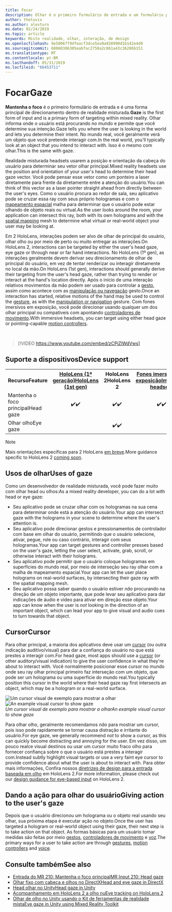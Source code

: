 ```yaml
---
title: Focar
description: Olhar é o primeiro formulário de entrada e um formulário principal de direcionamento de dentro de realidade misturada.
author: thetuvix
ms.author: alexturn
ms.date: 02/24/2019
ms.topic: article
keywords: Misto realidade, olhar, interação, de design
ms.openlocfilehash: 9e50067f9dfeacf3dce5ea9a928990d1b142e4d0
ms.sourcegitcommit: 60060386305eabfac2758a2c861a43c36286b151
ms.translationtype: MT
ms.contentlocale: pt-BR
ms.lasthandoff: 05/31/2019
ms.locfileid: "66453711"
---
```

# <a name="gaze"></a><span data-ttu-id="2b8cf-104">Focar</span><span class="sxs-lookup"><span data-stu-id="2b8cf-104">Gaze</span></span>

<span data-ttu-id="2b8cf-105">**Mantenha o foco** é o primeiro formulário de entrada e é uma forma principal de direcionamento dentro de realidade misturada.</span><span class="sxs-lookup"><span data-stu-id="2b8cf-105">**Gaze** is the first form of input and is a primary form of targeting within mixed reality.</span></span> <span data-ttu-id="2b8cf-106">Olhar informa onde o usuário está procurando no mundo e permite que você determine sua intenção.</span><span class="sxs-lookup"><span data-stu-id="2b8cf-106">Gaze tells you where the user is looking in the world and lets you determine their intent.</span></span> <span data-ttu-id="2b8cf-107">No mundo real, você geralmente verá um objeto que você pretende interagir com.</span><span class="sxs-lookup"><span data-stu-id="2b8cf-107">In the real world, you'll typically look at an object that you intend to interact with.</span></span> <span data-ttu-id="2b8cf-108">Isso é o mesmo com olhar.</span><span class="sxs-lookup"><span data-stu-id="2b8cf-108">This is the same with gaze.</span></span>

<span data-ttu-id="2b8cf-109">Realidade misturada headsets usarem a posição e orientação da cabeça do usuário para determinar seu vetor olhar principal.</span><span class="sxs-lookup"><span data-stu-id="2b8cf-109">Mixed reality headsets use the position and orientation of your user's head to determine their head gaze vector.</span></span> <span data-ttu-id="2b8cf-110">Você pode pensar esse vetor como um ponteiro a laser diretamente para frente da diretamente entre a atenção do usuário.</span><span class="sxs-lookup"><span data-stu-id="2b8cf-110">You can think of this vector as a laser pointer straight ahead from directly between the user's eyes.</span></span> <span data-ttu-id="2b8cf-111">Como o usuário procura ao redor de sala, seu aplicativo pode se cruzar essa ray com seus próprio hologramas e com o [mapeamento espacial](spatial-mapping.md) malha para determinar que o usuário pode estar olhando de objeto reais ou virtual.</span><span class="sxs-lookup"><span data-stu-id="2b8cf-111">As the user looks around the room, your application can intersect this ray, both with its own holograms and with the [spatial mapping](spatial-mapping.md) mesh to determine what virtual or real-world object your user may be looking at.</span></span>

<span data-ttu-id="2b8cf-112">Em 2 HoloLens, interações podem ser alvo de olhar de principal do usuário, olhar olho ou por meio de perto ou muito entregar as interações.</span><span class="sxs-lookup"><span data-stu-id="2b8cf-112">On HoloLens 2, interactions can be targeted by either the user's head gaze, eye gaze or through near or far hand interactions.</span></span>
<span data-ttu-id="2b8cf-113">No HoloLens (1º gen), as interações geralmente devem derivar seu direcionamento de olhar de principal do usuário, em vez de tentar renderizar ou interagir diretamente no local da mão.</span><span class="sxs-lookup"><span data-stu-id="2b8cf-113">On HoloLens (1st gen), interactions should generally derive their targeting from the user's head gaze, rather than trying to render or interact at the hand's location directly.</span></span> <span data-ttu-id="2b8cf-114">Após o início de uma interação relativos movimentos da mão podem ser usado para controlar a [gesto](gestures.md), assim como acontece com as [manipulação ou navegação](gestures.md#composite-gestures) gesto.</span><span class="sxs-lookup"><span data-stu-id="2b8cf-114">Once an interaction has started, relative motions of the hand may be used to control the [gesture](gestures.md), as with the [manipulation or navigation](gestures.md#composite-gestures) gesture.</span></span> <span data-ttu-id="2b8cf-115">Com fones imersivos em exposição, você pode direcionar usando qualquer um dos olhar principal ou compatíveis com apontando [controladores de movimento](motion-controllers.md).</span><span class="sxs-lookup"><span data-stu-id="2b8cf-115">With immersive headsets, you can target using either head gaze or pointing-capable [motion controllers](motion-controllers.md).</span></span>

<br>

>[!VIDEO https://www.youtube.com/embed/zCPiZlWdVws]

## <a name="device-support"></a><span data-ttu-id="2b8cf-116">Suporte a dispositivos</span><span class="sxs-lookup"><span data-stu-id="2b8cf-116">Device support</span></span>

<table>
<tr>
<th><span data-ttu-id="2b8cf-117">Recurso</span><span class="sxs-lookup"><span data-stu-id="2b8cf-117">Feature</span></span></th><th style="width:150px"> <span data-ttu-id="2b8cf-118"><a href="hololens-hardware-details.md">HoloLens (1ª geração)</a></span><span class="sxs-lookup"><span data-stu-id="2b8cf-118"><a href="hololens-hardware-details.md">HoloLens (1st gen)</a></span></span></th><th style="width:150px"><span data-ttu-id="2b8cf-119">HoloLens 2</span><span class="sxs-lookup"><span data-stu-id="2b8cf-119">HoloLens 2</span></span></th><th style="width:150px"> <span data-ttu-id="2b8cf-120"><a href="immersive-headset-hardware-details.md">Fones imersivos em exposição</a></span><span class="sxs-lookup"><span data-stu-id="2b8cf-120"><a href="immersive-headset-hardware-details.md">Immersive headsets</a></span></span></th>
</tr><tr>
<td> <span data-ttu-id="2b8cf-121">Mantenha o foco principal</span><span class="sxs-lookup"><span data-stu-id="2b8cf-121">Head gaze</span></span></td><td style="text-align: center;"> <span data-ttu-id="2b8cf-122">✔️</span><span class="sxs-lookup"><span data-stu-id="2b8cf-122">✔️</span></span></td><td style="text-align: center;"> <span data-ttu-id="2b8cf-123">✔️</span><span class="sxs-lookup"><span data-stu-id="2b8cf-123">✔️</span></span></td><td style="text-align: center;"> <span data-ttu-id="2b8cf-124">✔️</span><span class="sxs-lookup"><span data-stu-id="2b8cf-124">✔️</span></span></td>
</tr><tr>
<td> <span data-ttu-id="2b8cf-125">Olhar olho</span><span class="sxs-lookup"><span data-stu-id="2b8cf-125">Eye gaze</span></span></td><td></td><td style="text-align: center;"><span data-ttu-id="2b8cf-126">✔️</span><span class="sxs-lookup"><span data-stu-id="2b8cf-126">✔️</span></span></td><td></td>
</tr>
</table>

> [!NOTE]
> <span data-ttu-id="2b8cf-127">Mais orientações específicas para 2 HoloLens [em breve](index.md#news-and-notes).</span><span class="sxs-lookup"><span data-stu-id="2b8cf-127">More guidance specific to HoloLens 2 [coming soon](index.md#news-and-notes).</span></span>


## <a name="uses-of-gaze"></a><span data-ttu-id="2b8cf-128">Usos de olhar</span><span class="sxs-lookup"><span data-stu-id="2b8cf-128">Uses of gaze</span></span>

<span data-ttu-id="2b8cf-129">Como um desenvolvedor de realidade misturada, você pode fazer muito com olhar head ou olhos:</span><span class="sxs-lookup"><span data-stu-id="2b8cf-129">As a mixed reality developer, you can do a lot with head or eye gaze:</span></span>
* <span data-ttu-id="2b8cf-130">Seu aplicativo pode se cruzar olhar com os hologramas na sua cena para determinar onde está a atenção do usuário.</span><span class="sxs-lookup"><span data-stu-id="2b8cf-130">Your app can intersect gaze with the holograms in your scene to determine where the user's attention is.</span></span>
* <span data-ttu-id="2b8cf-131">Seu aplicativo pode direcionar gestos e pressionamentos de controlador com base em olhar do usuário, permitindo que o usuário selecione, ativar, pegue, role ou caso contrário, interagir com seus hologramas.</span><span class="sxs-lookup"><span data-stu-id="2b8cf-131">Your app can target gestures and controller presses based on the user's gaze, letting the user select, activate, grab, scroll, or otherwise interact with their holograms.</span></span>
* <span data-ttu-id="2b8cf-132">Seu aplicativo pode permitir que o usuário coloque hologramas em superfícies do mundo real, por meio de interseção seu ray olhar com a malha de mapeamento espacial.</span><span class="sxs-lookup"><span data-stu-id="2b8cf-132">Your app can let the user place holograms on real-world surfaces, by intersecting their gaze ray with the spatial mapping mesh.</span></span>
* <span data-ttu-id="2b8cf-133">Seu aplicativo possa saber quando o usuário estiver *não* procurando na direção de um objeto importante, que pode levar seu aplicativo para dar indicações de áudio e vídeo para ativar em direção esse objeto.</span><span class="sxs-lookup"><span data-stu-id="2b8cf-133">Your app can know when the user is *not* looking in the direction of an important object, which can lead your app to give visual and audio cues to turn towards that object.</span></span>

## <a name="cursor"></a><span data-ttu-id="2b8cf-134">Cursor</span><span class="sxs-lookup"><span data-stu-id="2b8cf-134">Cursor</span></span>

<span data-ttu-id="2b8cf-135">Para olhar principal, a maioria dos aplicativos deve usar um [cursor](cursors.md) (ou outra indicação auditivo/visual) para dar a confiança do usuário no que está prestes a interagir com.</span><span class="sxs-lookup"><span data-stu-id="2b8cf-135">For head gaze, most apps should use a [cursor](cursors.md) (or other auditory/visual indication) to give the user confidence in what they're about to interact with.</span></span> <span data-ttu-id="2b8cf-136">Você normalmente posicionar esse cursor no mundo onde seu ray olhar principal primeiro faz interseção com um objeto, que pode ser um holograma ou uma superfície do mundo real.</span><span class="sxs-lookup"><span data-stu-id="2b8cf-136">You typically position this cursor in the world where their head gaze ray first intersects an object, which may be a hologram or a real-world surface.</span></span>

<span data-ttu-id="2b8cf-137">![Um cursor visual de exemplo para mostrar a olhar](images/cursor.jpg)</span><span class="sxs-lookup"><span data-stu-id="2b8cf-137">![An example visual cursor to show gaze](images/cursor.jpg)</span></span><br>
<span data-ttu-id="2b8cf-138">*Um cursor visual de exemplo para mostrar a olhar*</span><span class="sxs-lookup"><span data-stu-id="2b8cf-138">*An example visual cursor to show gaze*</span></span>

<span data-ttu-id="2b8cf-139">Para olhar olho, geralmente recomendamos *não* para mostrar um cursor, pois isso pode rapidamente se tornar causa distração e irritante do usuário.</span><span class="sxs-lookup"><span data-stu-id="2b8cf-139">For eye gaze, we generally recommend *not* to show a cursor, as this can quickly become distracting and annoying for the user.</span></span> <span data-ttu-id="2b8cf-140">Em vez disso, um pouco realce visual destinos ou usar um cursor muito fraco olho para fornecer confiança sobre o que o usuário está prestes a interagir com.</span><span class="sxs-lookup"><span data-stu-id="2b8cf-140">Instead subtly highlight visual targets or use a very faint eye cursor to provide confidence about what the user is about to interact with.</span></span> <span data-ttu-id="2b8cf-141">Para obter mais informações, Confira nossos [diretrizes de design para a entrada baseada em olho](eye-tracking.md) em HoloLens 2.</span><span class="sxs-lookup"><span data-stu-id="2b8cf-141">For more information, please check out our [design guidance for eye-based input](eye-tracking.md) on HoloLens 2.</span></span>

## <a name="giving-action-to-the-users-gaze"></a><span data-ttu-id="2b8cf-142">Dando a ação para olhar do usuário</span><span class="sxs-lookup"><span data-stu-id="2b8cf-142">Giving action to the user's gaze</span></span>

<span data-ttu-id="2b8cf-143">Depois que o usuário direcionou um holograma ou o objeto real usando seu olhar, sua próxima etapa é executar ação no objeto.</span><span class="sxs-lookup"><span data-stu-id="2b8cf-143">Once the user has targeted a hologram or real-world object using their gaze, their next step is to take action on that object.</span></span> <span data-ttu-id="2b8cf-144">As formas básicas para um usuário tomar medidas são feitas por meio [gestos](gestures.md), [controladores de movimento](motion-controllers.md) e [voz](voice-input.md).</span><span class="sxs-lookup"><span data-stu-id="2b8cf-144">The primary ways for a user to take action are through [gestures](gestures.md), [motion controllers](motion-controllers.md) and [voice](voice-input.md).</span></span>

## <a name="see-also"></a><span data-ttu-id="2b8cf-145">Consulte também</span><span class="sxs-lookup"><span data-stu-id="2b8cf-145">See also</span></span>
* [<span data-ttu-id="2b8cf-146">Entrada do MR 210: Mantenha o foco principal</span><span class="sxs-lookup"><span data-stu-id="2b8cf-146">MR Input 210: Head gaze</span></span>](holograms-210.md)
* [<span data-ttu-id="2b8cf-147">Olhar fixo com cabeça e olhos no DirectX</span><span class="sxs-lookup"><span data-stu-id="2b8cf-147">Head and eye gaze in DirectX</span></span>](gaze-in-directx.md)
* [<span data-ttu-id="2b8cf-148">Head olhar no Unity</span><span class="sxs-lookup"><span data-stu-id="2b8cf-148">Head gaze in Unity</span></span>](gaze-in-unity.md)
* [<span data-ttu-id="2b8cf-149">Acompanhamento em HoloLens 2 a olho nu</span><span class="sxs-lookup"><span data-stu-id="2b8cf-149">Eye tracking on HoloLens 2</span></span>](eye-tracking.md)
* [<span data-ttu-id="2b8cf-150">Olhar de olho no Unity usando o Kit de ferramentas de realidade mista</span><span class="sxs-lookup"><span data-stu-id="2b8cf-150">Eye gaze in Unity using Mixed Reality Toolkit</span></span>](https://aka.ms/mrtk-eyes)
